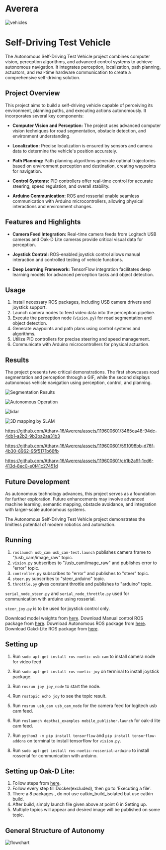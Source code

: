 # Averera
![vehicles](vehicle.jpg)

# Self-Driving Test Vehicle

The Autonomous Self-Driving Test Vehicle project combines computer vision, perception algorithms, and advanced control systems to achieve autonomous navigation. It integrates perception, localization, path planning, actuators, and real-time hardware communication to create a comprehensive self-driving solution.

## Project Overview

This project aims to build a self-driving vehicle capable of perceiving its environment, planning paths, and executing actions autonomously. It incorporates several key components:

- **Computer Vision and Perception:** The project uses advanced computer vision techniques for road segmentation, obstacle detection, and environment understanding.

- **Localization:** Precise localization is ensured by sensors and camera data to determine the vehicle's position accurately.

- **Path Planning:** Path planning algorithms generate optimal trajectories based on environment perception and destination, creating waypoints for navigation.

- **Control Systems:** PID controllers offer real-time control for accurate steering, speed regulation, and overall stability.

- **Arduino Communication:** ROS and rosserial enable seamless communication with Arduino microcontrollers, allowing physical interactions and environment changes.

## Features and Highlights

- **Camera Feed Integration:** Real-time camera feeds from Logitech USB cameras and Oak-D Lite cameras provide critical visual data for perception.

- **Joystick Control:** ROS-enabled joystick control allows manual interaction and controlled testing of vehicle functions.

- **Deep Learning Framework:** TensorFlow integration facilitates deep learning models for advanced perception tasks and object detection.

## Usage

1. Install necessary ROS packages, including USB camera drivers and joystick support.
2. Launch camera nodes to feed video data into the perception pipeline.
3. Execute the perception node (`vision.py`) for road segmentation and object detection.
4. Generate waypoints and path plans using control systems and algorithms.
5. Utilize PID controllers for precise steering and speed management.
6. Communicate with Arduino microcontrollers for physical actuation.

## Results

The project presents two critical demonstrations. The first showcases road segmentation and perception through a GIF, while the second displays autonomous vehicle navigation using perception, control, and planning.

![Segmentation Results](wda_AdobeExpress.gif)

![Autonomous Operation](aaa.gif)

![lidar](lidar.png)

![3D mapping by SLAM](demo.png)




https://github.com/Atharv-16/Averera/assets/119600601/3465ca48-94dc-4db1-a2b2-9b3ba2aa31b3


https://github.com/Atharv-16/Averera/assets/119600601/591098bb-d76f-4b30-8962-95f5171b66fb



https://github.com/Atharv-16/Averera/assets/119600601/cb1b2a9f-1cd6-413d-8ec0-e0f41c27451d






## Future Development

As autonomous technology advances, this project serves as a foundation for further exploration. Future enhancements may involve advanced machine learning, semantic mapping, obstacle avoidance, and integration with larger-scale autonomous systems.

The Autonomous Self-Driving Test Vehicle project demonstrates the limitless potential of modern robotics and automation.

## Running

1. `roslaunch usb_cam usb_cam-test.launch` publishes camera frame to "/usb_cam/image_raw" topic.
2. `vision.py` subscribes to "/usb_cam/image_raw" and publishes error to "error" topic.
3. `controller.py` subscribes to "error" and publishes to "steer" topic.
4. `steer.py` subscribes to "steer_arduino" topic.
5. `throttle.py` gives constant throttle and publishes to "arduino" topic.

`serial_node_steer.py` and `serial_node_throttle.py` used for communication with arduino using rosserial.

`steer_joy.py` is to be used for joystick control only.

Download model weights from [here](https://drive.google.com/file/d/1dZHzGoYTvhoo_Ys4Sx4edBHCpdC61raI/view?usp=sharing).
Download Manual control ROS package from [here](https://drive.google.com/file/d/1dvYleEhMm6OSeBeS5bw1i_uCxmsdZ_JS/view?usp=sharing).
Download Autonomous ROS package from [here](https://drive.google.com/file/d/1FMS4M6jBH44xCsQ8LMSfTpOO6fT5P897/view?usp=sharing).
Download Oakd-Lite ROS package from [here](https://drive.google.com/file/d/17iS2hzYX-NaiL9oLPft_460quamsX5fC/view?usp=sharing).
## Setting up

1. Run `sudo apt-get install ros-noetic-usb-cam` to install camera node for video feed
2. Run `sudo apt-get install ros-noetic-joy` on terminal to install joystick package.
3. Run `rosrun joy joy_node` to start the node.
4. Run `rostopic echo joy` to see the topic result.
5. Run `rosrun usb_cam usb_cam_node` for the camera feed for logitech usb cam feed.
6. Run `roslaunch depthai_examples mobile_publisher.launch` for oak-d lite cam feed.

7. Run `python3 -m pip install tensorflow` and `pip install tensorflow-addons` on terminal to install tensorflow for `vision.py`.
8. Run `sudo apt-get install ros-noetic-rosserial-arduino` to install rosserial for communication with arduino.

## Setting up Oak-D Lite:

1. Follow steps from  [here](https://github.com/luxonis/depthai-ros).
2. Follow every step till Docker(excluded), then go to 'Executing a file'.
3. There a 8 packages , do not use catkin_build_isolated but use catkin build.
4. After build, simply launch file given above at point 6 in Setting up.
5. Multiple topics will appear and desired image will be published on some topic.

## General Structure of Autonomy

![flowchart](https://github.com/Atharv-16/Averera/assets/119600601/10c70a10-1a8e-4d39-b091-d55117b2fcaa)



